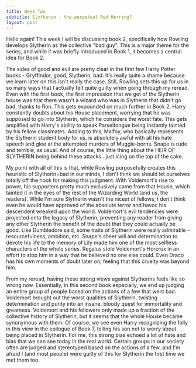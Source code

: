 ```yaml
---
title: Week Two
subtitle: Slytherin - the perpetual Red Herring?
layout: post
---
```

Hello again! This week I will be discussing book 2, specifically how Rowling develops Slytherin as the collective "bad guy". This is a major theme for the series, and while it was briefly introduced in Book 1, it becomes a central idea for Book 2. 

The sides of good and evil are pretty clear in the first few Harry Potter books - Gryffindor, good, Slytherin, bad. It's really quite a shame because we learn later on this isn't really the case. Still, Rowling sets this up for us in so many ways that I actually felt quite guilty when going through my reread. Even with the first book, the first impression that we get of the Slytherin house was that there wasn't a wizard who was in Slytherin that didn't go bad, thanks to Ron. This gets expounded on much further in Book 2. Harry constantly doubts about his House placement, worrying that he was supposed to go into Slytherin, which he considers the worst fate. This gets amplified with Harry's ability to speak Parseltongue being instantly tainted by his fellow classmates. Adding to this, Malfoy, who basically represents the Slytherin student body for us, is absolutely awful with all his hate speech and glee at the attempted murders of Muggle-borns. Snape is rude and terrible, as usual. And of course, the little thing about the HEIR OF SLYTHERIN being behind these attacks...just icing on the top of the cake.

My point with all of this is that, while Rowling purposefully creates this heuristic of Slytherin=bad in our minds, I don't think we should let ourselves totally off the hook for making this judgment. With Voldemort's rise to power, his supporters pretty much exclusively came from that House, which tainted it in the eyes of the rest of the Wizarding World (and us, the readers). While I'm sure Slytherin wasn't the nicest of fellows, I don't think even he would have approved of the absolute terror and havoc his descendent wreaked upon the world. Voldemort's evil tendencies were projected onto the legacy of Slytherin, preventing any reader from giving any other Slytherin the benefit of the doubt that they could actually be good. Like Dumbledore said, some traits of Slytherin were really admirable - resourcefulness, ambition, etc. Snape's sheer will and determination to devote his life to the memory of Lily made him one of the most selfless characters of the whole series. Regalus stole Voldemort's Horcrux in an effort to stop him in a way that he believed no one else could. Even Draco has his own moments of doubt later on, feeling that this cruelty was beyond him.  

From my reread, having these strong views against Slytherins feels like so wrong now. Essentially, in this second book especially, we end up judging an entire group of people based on the actions of a few that went bad. Voldemort brought out the worst qualities of Slytherin, twisting determination and purity into an insane, bloody quest for immortality and greatness. Voldemort and his followers only made up a fraction of the collective history of Slytherin, but it seems that the whole House became synonymous with them. Of course, we see even Harry recognizing the folly in this view in the epilogue of Book 7, telling his son not to worry about being placed in Slytherin. For me, this strong bias echoed a lot of hate and bias that we can see today in the real world. Certain groups in our society often are judged and stereotyped based on the actions of a few, and I'm afraid I (and most people) were guilty of this for Slytherin the first time we met them too. 

